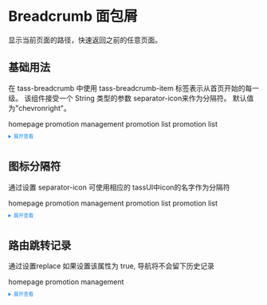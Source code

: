 <!--
 * @Descripttion: Spicy chicken
 * @Author: YuShu Xiao
 * @Date: 2023-02-12 11:38:41
 * @LastEditors: Huccct
 * @LastEditTime: 2023-02-22 22:34:44
-->
<style>
    details > summary:first-of-type {
      font-size: 10px;
      padding: 8px 0;
      cursor: pointer;
      color: #1989fa;
  }
</style>
# Breadcrumb 面包屑
显示当前页面的路径，快速返回之前的任意页面。
## 基础用法
在 tass-breadcrumb 中使用 tass-breadcrumb-item 标签表示从首页开始的每一级。 该组件接受一个 String 类型的参数 separator-icon来作为分隔符。 默认值为"chevronright"。

<div class="example">
<tass-breadcrumb>
    <tass-breadcrumb-item  :to="{ path: '/' }">homepage</tass-breadcrumb-item>
    <tass-breadcrumb-item>promotion management</tass-breadcrumb-item>
    <tass-breadcrumb-item to="/">promotion list</tass-breadcrumb-item>
    <tass-breadcrumb-item>promotion list</tass-breadcrumb-item>
  </tass-breadcrumb>
</div>
<details>
<summary>展开查看</summary>

```vue
<template>
  <tass-breadcrumb>
    <tass-breadcrumb-item :to="{ path: '/' }">homepage</tass-breadcrumb-item>
    <tass-breadcrumb-item>promotion management</tass-breadcrumb-item>
    <tass-breadcrumb-item to="/">promotion list</tass-breadcrumb-item>
    <tass-breadcrumb-item>promotion list</tass-breadcrumb-item>
  </tass-breadcrumb>
</template>
```
</details>

## 图标分隔符
通过设置 separator-icon 可使用相应的 tassUI中icon的名字作为分隔符
<div class="example" >
<tass-breadcrumb separator-icon="rocket">
    <tass-breadcrumb-item  :to="{ path: '/' }">homepage</tass-breadcrumb-item>
    <tass-breadcrumb-item>promotion management</tass-breadcrumb-item>
    <tass-breadcrumb-item to="/">promotion list</tass-breadcrumb-item>
    <tass-breadcrumb-item>promotion list</tass-breadcrumb-item>
  </tass-breadcrumb>
</div>
<details>
<summary>展开查看</summary>

```vue
<template>
  <tass-breadcrumb separator-icon="rocket">
    <tass-breadcrumb-item :to="{ path: '/' }">homepage</tass-breadcrumb-item>
    <tass-breadcrumb-item>promotion management</tass-breadcrumb-item>
    <tass-breadcrumb-item to="/">promotion list</tass-breadcrumb-item>
    <tass-breadcrumb-item>promotion list</tass-breadcrumb-item>
  </tass-breadcrumb>
</template>
```
</details>

## 路由跳转记录
通过设置replace 如果设置该属性为 true, 导航将不会留下历史记录
<div class="example" >
<tass-breadcrumb separator-icon="rocket">
    <tass-breadcrumb-item  :to="{ path: '/' }" replace>homepage</tass-breadcrumb-item>
    <tass-breadcrumb-item>promotion management</tass-breadcrumb-item>
  </tass-breadcrumb>
</div>
<details>
<summary>展开查看</summary>

```vue
<template>
  <tass-breadcrumb separator-icon="rocket">
    <tass-breadcrumb-item  :to="{ path: '/' }" replace>homepage</tass-breadcrumb-item>
    <tass-breadcrumb-item>promotion management</tass-breadcrumb-item>
  </tass-breadcrumb>
</template>
```
</details>